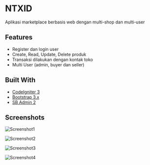 
# NTXID

Aplikasi marketplace berbasis web dengan multi-shop dan multi-user


## Features

- Register dan login user
- Create, Read, Update, Delete produk
- Transaksi dilakukan dengan kontak toko
- Multi User (admin, buyer dan seller)

## Built With

- [CodeIgniter 3](https://codeigniter.com/)
- [Bootstrap 3.x](https://getbootstrap.com/)
- [SB Admin 2](https://startbootstrap.com/theme/sb-admin-2)

## Screenshots

![Screenshot1](https://drgagus.github.io/assets/img/projects/p10/01.jpg)

![Screenshot2](https://drgagus.github.io/assets/img/projects/p10/02.jpg)

![Screenshot3](https://drgagus.github.io/assets/img/projects/p10/03.jpg)

![Screenshot4](https://drgagus.github.io/assets/img/projects/p10/04.jpg)

